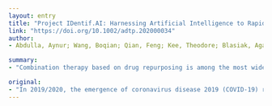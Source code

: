 ```yaml
---
layout: entry
title: "Project IDentif.AI: Harnessing Artificial Intelligence to Rapidly Optimize Combination Therapy Development for Infectious Disease Intervention"
link: "https://doi.org/10.1002/adtp.202000034"
author:
- Abdulla, Aynur; Wang, Boqian; Qian, Feng; Kee, Theodore; Blasiak, Agata; Ong, Yoong Hun; Hooi, Lissa; Parekh, Falgunee; Soriano, Rafael; Olinger, Gene G.; Keppo, Jussi; Hardesty, Chris L.; Chow, Edward K.; Ho, Dean; Ding, Xianting

summary:
- "Combination therapy based on drug repurposing is among the most widely pursued of these efforts. Multi-drug regimens are traditionally designed by selecting drugs. This is followed by dose-finding to achieve drug synergy. Project IDentif.AI (Identifying Infectious Disease Combination Therapy with Artificial Intelligence) is reported. AI-based platform is used to interrogate a massive 12 drug/dose parameter space."

original:
- "In 2019/2020, the emergence of coronavirus disease 2019 (COVID-19) resulted in rapid increases in infection rates as well as patient mortality. Treatment options addressing COVID-19 included drug repurposing, investigational therapies such as remdesivir, and vaccine development. Combination therapy based on drug repurposing is among the most widely pursued of these efforts. Multi-drug regimens are traditionally designed by selecting drugs based on their mechanism of action. This is followed by dose-finding to achieve drug synergy. This approach is widely-used for drug development and repurposing. Realizing synergistic combinations, however, is a substantially different outcome compared to globally optimizing combination therapy, which realizes the best possible treatment outcome by a set of candidate therapies and doses toward a disease indication. To address this challenge, the results of Project IDentif.AI (Identifying Infectious Disease Combination Therapy with Artificial Intelligence) are reported. An AI-based platform is used to interrogate a massive 12 drug/dose parameter space, rapidly identifying actionable combination therapies that optimally inhibit A549 lung cell infection by vesicular stomatitis virus within three days of project start. Importantly, a sevenfold difference in efficacy is observed between the top-ranked combination being optimally and sub-optimally dosed, demonstrating the critical importance of ideal drug and dose identification. This platform is disease indication and disease mechanism-agnostic, and potentially applicable to the systematic N-of-1 and population-wide design of highly efficacious and tolerable clinical regimens. This work also discusses key factors ranging from healthcare economics to global health policy that may serve to drive the broader deployment of this platform to address COVID-19 and future pandemics."
---
```


